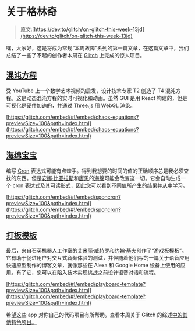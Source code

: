# 关于格林奇

> 原文:[https://dev.to/glitch/on-glitch-this-week-13jd](https://dev.to/glitch/on-glitch-this-week-13jd)

嘿，大家好，这是将成为常规“本周故障”系列的第一篇文章，在这篇文章中，我们总结了一些了不起的创作者本周在 [Glitch](https://glitch.com/) 上完成的惊人项目。

## [](#chaos-equations)[混沌方程](https://glitch.com/~chaos-equations)

受 YouTube 上一个数学艺术视频的启发，设计技术专家 T2 创造了 T4 混沌方程。这是动态混沌方程的实时可视化和动画。虽然 GUI 是用 React 构建的，但是可视化是硬件加速的，并通过 [Three.js](https://threejs.org/) 用 WebGL 渲染。

[https://glitch.com/embed/#!/embed/chaos-equations?previewSize=100&path=index.html](https://glitch.com/embed/#!/embed/chaos-equations?previewSize=100&path=index.html)

## [海绵宝宝](https://glitch.com/~sponcron)

编写 [Cron](https://en.wikipedia.org/wiki/Cron) 表达式可能有点棘手。得到我想要的时间的值的正确顺序总是我必须查找的东西。但是[安娜·比亚拉斯](https://glitch.com/@annabialas)和[唐恩](https://glitch.com/@nguyent)的[海绵](https://glitch.com/~sponcron)可能会改变这一切。它会自动生成一个 cron 表达式及其可读形式，因此您可以看到不同值所产生的结果并从中学习。

[https://glitch.com/embed/#!/embed/sponcron?previewSize=100&path=index.html](https://glitch.com/embed/#!/embed/sponcron?previewSize=100&path=index.html)

## [](#play-board-template)[打板模板](https://glitch.com/~playboard-template)

最后，来自石英机器人工作室的[艾米丽·威特罗](https://glitch.com/@emilywithrow)和[约翰·基夫](https://glitch.com/@jkeefe)创作了“[游戏板模板](https://glitch.com/~playboard-template)”。它有助于促进用户对交互式音频体验的测试，并伴随着他们写的一篇关于语音应用快速原型制作的博客文章，就像那些在 Alexa 和 Google Home 设备上使用的应用。有了它，您可以在陷入技术实现挑战之前设计语音对话和流程。

[https://glitch.com/embed/#!/embed/playboard-template?previewSize=100&path=index.html](https://glitch.com/embed/#!/embed/playboard-template?previewSize=100&path=index.html)

希望这些 app 对你自己的代码项目有所帮助。查看本周关于 Glitch 的综述[中的其他特色项目。](https://glitch.com/@glitch/glitch-this-week-april-17-2019)